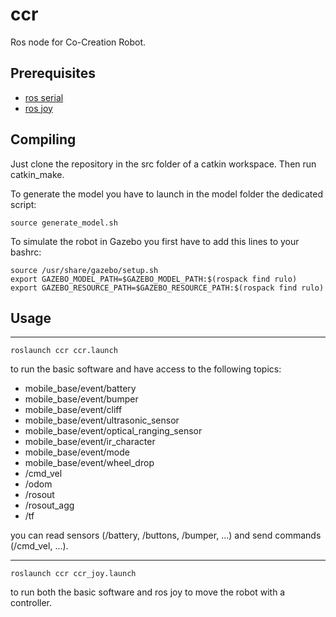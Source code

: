 ccr
===
Ros node for Co-Creation Robot.

Prerequisites
---
* [ros serial](http://wiki.ros.org/serial)
* [ros joy](http://wiki.ros.org/joy)

Compiling
---
Just clone the repository in the src folder of a catkin workspace. Then run catkin_make.

To generate the model you have to launch in the model folder the dedicated script:
```
source generate_model.sh
```

To simulate the robot in Gazebo you first have to add this lines to your bashrc:

```
source /usr/share/gazebo/setup.sh
export GAZEBO_MODEL_PATH=$GAZEBO_MODEL_PATH:$(rospack find rulo)
export GAZEBO_RESOURCE_PATH=$GAZEBO_RESOURCE_PATH:$(rospack find rulo)
```

Usage
---
---
```
roslaunch ccr ccr.launch
```
to run the basic software and have access to the following topics:

- mobile_base/event/battery
- mobile_base/event/bumper
- mobile_base/event/cliff
- mobile_base/event/ultrasonic_sensor
- mobile_base/event/optical_ranging_sensor
- mobile_base/event/ir_character
- mobile_base/event/mode
- mobile_base/event/wheel_drop
- /cmd_vel
- /odom
- /rosout
- /rosout_agg
- /tf

you can read sensors (/battery, /buttons, /bumper, ...) and send commands (/cmd_vel, ...).

---
```
roslaunch ccr ccr_joy.launch
```
to run both the basic software and ros joy to move the robot with a controller.

<!--[Instructions](cad/laser_support/instructions.md)-->
